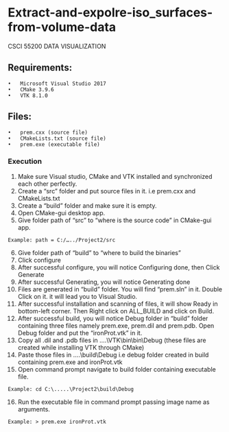 # Extract-and-expolre-iso_surfaces-from-volume-data
CSCI 55200 DATA VISUALIZATION

## Requirements:

```
•	Microsoft Visual Studio 2017
•	CMake 3.9.6
•	VTK 8.1.0
```

## Files:

```
•	prem.cxx (source file)
•	CMakeLists.txt (source file)
•	prem.exe (executable file)
```

### Execution

1)	Make sure Visual studio, CMake and VTK installed and synchronized each other perfectly.
2)	Create a “src” folder and put source files in it. i.e prem.cxx and CMakeLists.txt
3)	Create a “build” folder and make sure it is empty.
4)	Open CMake-gui desktop app.
5)	Give folder path of “src” to “where is the source code” in CMake-gui app.

```
Example: path = C:/…../Project2/src
```

6)	Give folder path of “build” to “where to build the binaries”
7)	Click configure 
8)	After successful configure, you will notice Configuring done, then Click Generate 
9)	After successful Generating, you will notice Generating done 
10)	 Files are generated in “build” folder. You will find “prem.sln” in it. Double Click on it. it will lead you to Visual Studio.
11)	 After successful installation and scanning of files, it will show Ready in bottom-left corner. Then Right click on ALL_BUILD and click on Build.
12)	After successful build, you will notice Debug folder in “build” folder containing three files namely prem.exe, prem.dil and prem.pdb. Open Debug folder and put the “ironProt.vtk” in it.
13)	Copy all .dil and .pdb files in ….\VTK\bin\bin\Debug (these files are created while installing VTK through CMake) 
14)	Paste those files in ….\build\Debug i.e debug folder created in build containing prem.exe and ironProt.vtk
15)	Open command prompt navigate to build folder containing executable file.

```
Example: cd C:\.....\Project2\build\Debug
```

16)	Run the executable file in command prompt passing image name as arguments.

```
Example: > prem.exe ironProt.vtk
```
